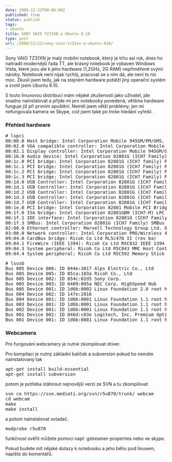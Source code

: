 ```yaml
---
date: 2008-12-22T00:00:00Z
published: true
status: publish
tags:
- ubuntu
title: SONY VAIO TZ31XN a Ubuntu 8.10
type: post
url: /2008/12/22/sony-vaio-tz31xn-a-ubuntu-810/
---
```


Sony VAIO TZ31XN je malý mobilní notebook, který je trhu asi rok, dnes ho nahradil modernější řada TT, ale krásný notebook je vybaven Windows Vista, které jsou ale k jeho hardware (1,2GHz, 2G RAM) nepřiměřené svými nároky. Notebook není nijak rychlý, pracovat se s ním dá, ale není to nic moc. Zkusil jsem tedy, jak na stejném hardware poběží jiný operační systém a zvolil jsem Ubuntu 8.10.

S touto linuxovou distribuci mám nějaké zkušenosti jako uživatel, jde snadno nainstalovat a přijde mi pro notebooky povedená, většina hardware funguje již při prvním spuštění. Neměl jsem větší problémy, jen mi nefungovala kamera ve Skype, což jsem také po troše hledání vyřešil.
<h3>Přehled hardware</h3>
<pre># lspci
00:00.0 Host bridge: Intel Corporation Mobile 945GM/PM/GMS, 943/940GML and 945GT Express Memory Controller Hub (rev 03)
00:02.0 VGA compatible controller: Intel Corporation Mobile 945GM/GMS, 943/940GML Express Integrated Graphics Controller (rev 03)
00:02.1 Display controller: Intel Corporation Mobile 945GM/GMS/GME, 943/940GML Express Integrated Graphics Controller (rev 03)
00:1b.0 Audio device: Intel Corporation 82801G (ICH7 Family) High Definition Audio Controller (rev 02)
00:1c.0 PCI bridge: Intel Corporation 82801G (ICH7 family) PCI Express Port 1 (rev 02)
00:1c.1 PCI bridge: Intel Corporation 82801G (ICH7 Family) PCI Express Port 2 (rev 02)
00:1c.2 PCI bridge: Intel Corporation 82801G (ICH7 Family) PCI Express Port 3 (rev 02)
00:1c.3 PCI bridge: Intel Corporation 82801G (ICH7 Family) PCI Express Port 4 (rev 02)
00:1d.0 USB Controller: Intel Corporation 82801G (ICH7 Family) USB UHCI Controller #1 (rev 02)
00:1d.1 USB Controller: Intel Corporation 82801G (ICH7 Family) USB UHCI Controller #2 (rev 02)
00:1d.2 USB Controller: Intel Corporation 82801G (ICH7 Family) USB UHCI Controller #3 (rev 02)
00:1d.3 USB Controller: Intel Corporation 82801G (ICH7 Family) USB UHCI Controller #4 (rev 02)
00:1d.7 USB Controller: Intel Corporation 82801G (ICH7 Family) USB2 EHCI Controller (rev 02)
00:1e.0 PCI bridge: Intel Corporation 82801 Mobile PCI Bridge (rev e2)
00:1f.0 ISA bridge: Intel Corporation 82801GBM (ICH7-M) LPC Interface Bridge (rev 02)
00:1f.1 IDE interface: Intel Corporation 82801G (ICH7 Family) IDE Controller (rev 02)
00:1f.3 SMBus: Intel Corporation 82801G (ICH7 Family) SMBus Controller (rev 02)
02:00.0 Ethernet controller: Marvell Technology Group Ltd. 88E8055 PCI-E Gigabit Ethernet Controller (rev 13)
03:00.0 Network controller: Intel Corporation PRO/Wireless 4965 AG or AGN [Kedron] Network Connection (rev 61)
09:04.0 CardBus bridge: Ricoh Co Ltd RL5c476 II (rev ba)
09:04.1 FireWire (IEEE 1394): Ricoh Co Ltd R5C832 IEEE 1394 Controller (rev 04)
09:04.3 System peripheral: Ricoh Co Ltd R5C843 MMC Host Controller (rev ff)
09:04.4 System peripheral: Ricoh Co Ltd R5C592 Memory Stick Bus Host Adapter (rev 11)
</pre>
<pre>
# lsusb
Bus 005 Device 006: ID 044e:3017 Alps Electric Co., Ltd
Bus 005 Device 005: ID 05ca:183a Ricoh Co., Ltd
Bus 005 Device 002: ID 054c:02d5 Sony Corp.
Bus 005 Device 003: ID 0409:005a NEC Corp. HighSpeed Hub
Bus 005 Device 001: ID 1d6b:0002 Linux Foundation 2.0 root hub
Bus 004 Device 002: ID 147e:2016
Bus 004 Device 001: ID 1d6b:0001 Linux Foundation 1.1 root hub
Bus 003 Device 001: ID 1d6b:0001 Linux Foundation 1.1 root hub
Bus 002 Device 001: ID 1d6b:0001 Linux Foundation 1.1 root hub
Bus 001 Device 002: ID 046d:c03e Logitech, Inc. Premium Optical Wheel Mouse
Bus 001 Device 001: ID 1d6b:0001 Linux Foundation 1.1 root hub
</pre>
<h3>Webcamera</h3>
Pro fungování webcamery je nutné zkompilovat driver.

Pro kompilaci je nutný základní balíček a subversion pokud ho nemáte nainstalovaný tak
<pre>
apt-get install build-essential
apt-get install subversion
</pre>

potom je potřeba stáhnout nejnovější verzi ze SVN a tu zkompilovat
<pre>
svn co https://svn.mediati.org/svn/r5u870/trunk/ webcam
cd webcam
make
make install
</pre>

a potom nainstalovat ovladač.
<pre>
modprobe r5u870
</pre>
funkčnost ověřit můžete pomocí např. gstreamer-properties nebo ve skype.

Pokud budete mít nějaké dotazy k notebooku a jeho běhu pod linuxem, napište do komentářů.
